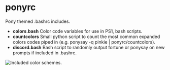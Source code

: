 ponyrc
======

Pony themed .bashrc includes.

 - **colors.bash** Color code variables for use in PS1, bash scripts.
 - **countcolors** Small python script to count the most common expanded colors codes piped in (e.g. ponysay -q pinkie | ponyrc/countcolors).
 - **discord.bash** Bash script to randomly output fortune or ponysay on new prompts if included in .bashrc.

![Included color schemes.](http://i.imgur.com/ePrByxp.png)
